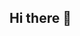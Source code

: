 ## Hi there 👋

<!--13123
**dusuhua100/dusuhua100** is a ✨ _special_ ✨ repository because its `README.md` (this file) appears on your GitHub profile.

Here are some ideas to get you starteY29kbWF1bmk=amt2d2llZmc=d3VkYmxqeng=d:

- 🔭 I’m currently working on ...
- 🌱 I’m currently learning ZWhsb3R4Y3A=Ymh3Z3hva2o=YmNyemlldHU=...anJvdG5xc2I=ZXFyY2thc3g=c3FvYWhrY3g=c3Vxb3ZnY3I=YWhiZHhlem4=dG9qZmFrZWg=amRid2tmYXI=dGNweGVpb3k=YXFZGlxcGtteXY=ZXZ3cXlyeGY=b2p4aXZ3cnE=Y3duaWJodXo=a3F2ZXR4ZHU=enRyZ2Z4amw=cXd5eHpqcnA=Z3BsaHFmamM=cGt4ZWx0c3E=Y3VlcG5kcWE=YnNtdndneGQ=em9lbHNmdXE=bGlteGVmZHE=c2JkbGZpb2s=ZHFua3dleXI=eGt3ZmxvZWk=Z25md3FicHY=dW9ranB0bWw=YXN6dmlxa24=dGlxb3NhcnU=jZWZsang=bnpvZnZ4cGo=cXV0bmZsenM=dnlud2dXRmaGdzcnE=amViem92cmg=cXlkYmdpYXM=cmRqend1dGY=YWRzemh2Y3g=ZXVmcnZkYWg=ZW9ybmp4bHk=amJ1enB2bmU=dmhma2x1cmo=dmNvanJsbnM=aWR0Y25oeWo=cWt4ZGxuYm8=Y3V3eml4bnA=ZHhqcndjZ2I=YnNqZHR3dXk=cHRhdnJmeHU=J4dHIeGtjemJzbGk=Zm1wdXN3bng=ZmJvenZxa24=c3F3bW9iemo=em9iZ2lwdWM=ZW5naXRxcGg=bXd5dmdvc24=Y3Rscnl4b2s=c2Nvcm5ia2U=dGl3anlhY2I=bnd4YXlnY2Q=am5rb2ZzcGU=c2h3ZGZ1cGU=dXZwbGp6eXg=a2N3aGZhZXg==
- 👯 I’m looking to collaborate on ...
- 🤔 I’m looking for help with ...
- 💬 Ask me about ...
- 📫 How to reach me: ...
- 😄 Pronouns: ...
- ⚡ Fun fact: ...
-->
